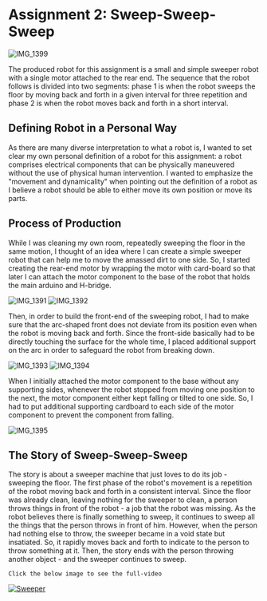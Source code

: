 # Assignment 2: Sweep-Sweep-Sweep

![IMG_1399](https://user-images.githubusercontent.com/15336672/133939212-6dae9b8e-6588-4aab-b3a9-69886ec63029.jpeg)

The produced robot for this assignment is a small and simple sweeper robot with a
single motor attached to the rear end. The sequence that the robot follows is divided
into two segments: phase 1 is when the robot sweeps the floor by moving back and forth
in a given interval for three repetition and phase 2 is when the robot moves back and forth
in a short interval.

## Defining Robot in a Personal Way

As there are many diverse interpretation to what a robot is, I wanted to set clear my
own personal definition of a robot for this assignment: a robot comprises electrical
components that can be physically maneuvered without the use of physical human intervention.
I wanted to emphasize the "movement and dynamicality" when pointing out the definition of a robot as I believe
a robot should be able to either move its own position or move its parts.

## Process of Production

While I was cleaning my own room, repeatedly sweeping the floor in the same motion, I thought
of an idea where I can create a simple sweeper robot that can help me to move the amassed
dirt to one side. So, I started creating the rear-end motor by wrapping the motor with card-board so that
later I can attach the motor component to the base of the robot that holds the main arduino
and H-bridge.

![IMG_1391](https://user-images.githubusercontent.com/15336672/133939100-0efb83a6-725c-4d1f-931d-0c2a466ff8ef.jpeg)
![IMG_1392](https://user-images.githubusercontent.com/15336672/133939103-339e24f4-866e-499e-85d9-69c1c369d05c.jpeg)

Then, in order to build the front-end of the sweeping robot, I had to make sure that the arc-shaped
front does not deviate from its position even when the robot is moving back and forth. Since the front-side basically had to be
directly touching the surface for the whole time, I placed additional support on the arc in order to safeguard the robot from breaking down.

![IMG_1393](https://user-images.githubusercontent.com/15336672/133939114-aa9b12ba-53b0-4d87-8a30-bc803c7b69b4.jpeg)
![IMG_1394](https://user-images.githubusercontent.com/15336672/133939115-692b514b-f4f3-4bb7-9f86-222a0a4d2272.jpeg)

When I initially attached the motor component to the base without any supporting sides, whenever the robot stopped from moving one position to the next,
the motor component either kept falling or tilted to one side. So, I had to put additional supporting cardboard to each side of the motor component to prevent
the component from falling.

![IMG_1395](https://user-images.githubusercontent.com/15336672/133939121-e4c76ef4-c9f8-41e2-9c27-32a3f7519cb0.jpeg)

## The Story of Sweep-Sweep-Sweep

The story is about a sweeper machine that just loves to do its job - sweeping the floor. The first phase of the robot's movement is a repetition of the robot
moving back and forth in a consistent interval. Since the floor was already clean, leaving nothing for the sweeper to clean, a person throws things in front
of the robot - a job that the robot was missing. As the robot believes there is finally something to sweep, it continues to sweep all the things that the person
throws in front of him. However, when the person had nothing else to throw, the sweeper became in a void state but insatiated. So, it rapidly moves back and forth
to indicate to the person to throw something at it. Then, the story ends with the person throwing another object - and the sweeper continues to sweep.

```Click the below image to see the full-video```

[![Sweeper](http://img.youtube.com/vi/UVO5Qcx6OWg/0.jpg)](https://youtu.be/UVO5Qcx6OWg)
